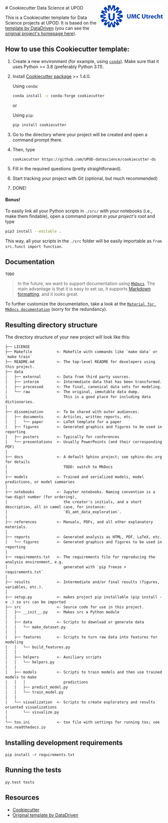 <img src="./multimedia/umc_utrecht.png" width=200 align="right">
# Cookiecutter Data Science at UPOD

This is a Cookiecutter template for Data Science projects at UPOD. It is based on the [template by DataDriven](https://github.com/drivendata/cookiecutter-data-science/tree/master) (you can see the [original project's homepage here](http://drivendata.github.io/cookiecutter-data-science/)).


## How to use this Cookiecutter template:

1. Create a new environment (for example, using [`conda`](https://docs.conda.io/projects/conda/en/latest/user-guide/tasks/manage-environments.html#creating-an-environment-with-commands)). Make sure that it uses Python >= 3.8 (preferably Python 3.11).
1. Install [Cookiecutter package](http://cookiecutter.readthedocs.org/en/latest/installation.html) >= 1.4.0.

   Using `conda`:

   ``` bash
   conda install -c conda-forge cookiecutter
   ```

   or

   Using `pip`:
   ``` bash
   pip install cookiecutter
   ```
1. Go to the directory where your project will be created and open a command prompt there.
1. Then, type

   ``` bash
   cookiecutter https://github.com/UPOD-datascience/cookiecutter-ds	
   ```
1. Fill in the required questions (pretty straightforward).
1. Start tracking your project with Git (optional, but much recommended)
1. DONE!

#### Bonus!
To easily link all your Python scripts in `./src/` with your notebooks (i.e., make them findable), open a command prompt *in your project's root* and type

``` bash
pip3 install --editable .
```
This way, all your scripts in the `./src` folder will be easily importable as `from src.funct import function`. 
  
## Documentation
`TODO`

> In the future, we want to support documentation using [`MkDocs`](https://www.mkdocs.org/). The main advantage is that it is easy to set up, it supports [Markdown formatting](https://www.markdownguide.org/), and it looks great.

To further customize the documentation, take a look at the [`Material for MkDocs documentation`](https://squidfunk.github.io/mkdocs-material/setup/) (sorry for the redundancy).


## Resulting directory structure

The directory structure of your new project will look like this:

```
├── LICENSE
├── Makefile           <- Makefile with commands like `make data` or `make train`
├── README.md          <- The top-level README for developers using this project.
├── data
│   ├── external       <- Data from third party sources.
│   ├── interim        <- Intermediate data that has been transformed.
│   ├── processed      <- The final, canonical data sets for modeling.
│   └── raw            <- The original, immutable data dump. 
│                         This is a good place for including data dictionaries.
│
├── dissemination      <- To be shared with outer audiences.
│   ├── documents      <- Articles, written reports, etc.
│   │   └── paper      <- LaTeX template for a paper
│   ├── figures        <- Generated graphics and figures to be used in reporting
│   ├── posters        <- Typically for conferences
│   └── presentations  <- Usually PowerPoints (and their corresponding PDF)
│
├── docs               <- A default Sphinx project; see sphinx-doc.org for details
│                         TODO: switch to MkDocs
│
├── models             <- Trained and serialized models, model predictions, or model summaries
│
├── notebooks          <- Jupyter notebooks. Naming convention is a two-digit number (for ordering),
│                         the creator's initials, and a short description, all in camel case, for instance:
│                         `01_amt_data_exploration`.
│
├── references         <- Manuals, PDFs, and all other explanatory materials.
│
├── reports            <- Generated analysis as HTML, PDF, LaTeX, etc.
│   └── figures        <- Generated graphics and figures to be used in reporting
│
├── requirements.txt   <- The requirements file for reproducing the analysis environment, e.g.
│                         generated with `pip freeze > requirements.txt`
│
├── results            <- Intermediate and/or final results (figures, variables, etc.).
│
├── setup.py           <- makes project pip installable (pip install -e .) so src can be imported
├── src                <- Source code for use in this project.
│   ├── __init__.py    <- Makes src a Python module
│   │
│   ├── data           <- Scripts to download or generate data
│   │   └── make_dataset.py
│   │
│   ├── features       <- Scripts to turn raw data into features for modeling
│   │   └── build_features.py
│   │
│   ├── helpers        <- Auxiliary scripts
│   │   └── helpers.py
│   │
│   ├── models         <- Scripts to train models and then use trained models to make
│   │   │                 predictions
│   │   ├── predict_model.py
│   │   └── train_model.py
│   │
│   └── visualization  <- Scripts to create exploratory and results oriented visualizations
│       └── visualize.py
│
└── tox.ini            <- tox file with settings for running tox; see tox.readthedocs.io
```

## Installing development requirements

    pip install -r requirements.txt


## Running the tests

    py.test tests


## Resources
* [Cookiecutter](https://github.com/cookiecutter/cookiecutter)
* [Original template by DataDriven](https://github.com/drivendata/cookiecutter-data-science/tree/master)
